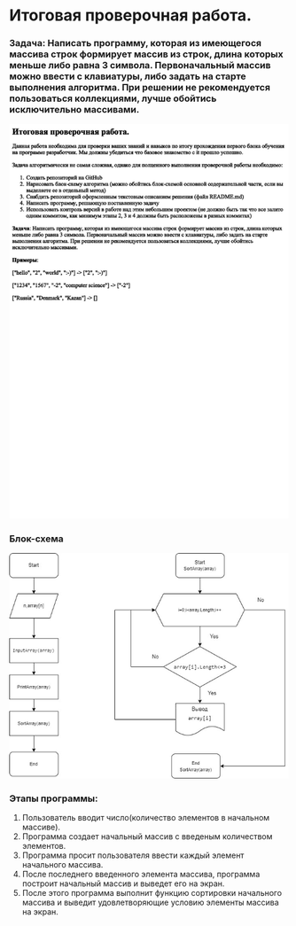 # Итоговая проверочная работа.


### **Задача:** Написать программу, которая из имеющегося массива строк формирует массив из строк, длина которых меньше либо равна 3 символа. Первоначальный массив можно ввести с клавиатуры, либо задать на старте выполнения алгоритма. При решении не рекомендуется пользоваться коллекциями, лучше обойтись исключительно массивами.

![Задача](/images/Контрольнаяработа.jpg)

### **Блок-схема**

![Блок-схема](/images/BlokShemaItogRabota.jpg)

### Этапы программы:
1. Пользователь вводит число(количество элементов в начальном массиве).
2. Программа создает начальный массив с введеным количеством элементов.
3. Программа просит пользователя ввести каждый элемент начального массива.
4. После последнего введенного элемента массива, программа построит начальный массив и выведет его на экран.
5. После этого программа выполнит функцию сортировки начального массива и выведит удовлетворяющие условию элементы массива на экран.
